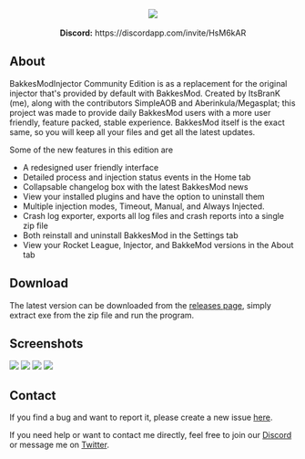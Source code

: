 <p align="center">
  <img src="https://i.imgur.com/kjQbbbU.png"><br></br>
  <b>Discord:</b> https://discordapp.com/invite/HsM6kAR
</p>

## About

BakkesModInjector Community Edition is as a replacement for the original injector that's provided by default with BakkesMod.
Created by ItsBranK (me), along with the contributors SimpleAOB and Aberinkula/Megasplat;
this project was made to provide daily BakkesMod users with a more user friendly, feature packed, stable experience.
BakkesMod itself is the exact same, so you will keep all your files and get all the latest updates.

Some of the new features in this edition are

- A redesigned user friendly interface
- Detailed process and injection status events in the Home tab
- Collapsable changelog box with the latest BakkesMod news
- View your installed plugins and have the option to uninstall them
- Multiple injection modes, Timeout, Manual, and Always Injected.
- Crash log exporter, exports all log files and crash reports into a single zip file
- Both reinstall and uninstall BakkesMod in the Settings tab
- View your Rocket League, Injector, and BakkeMod versions in the About tab

## Download

The latest version can be downloaded from the [releases page](https://github.com/ItsBranK/BakkesModInjectorCs/releases), simply extract exe from the zip file and run the program.

## Screenshots

![](https://i.imgur.com/CPvlqPk.png)
![](https://i.imgur.com/ceuS5Y1.png)
![](https://i.imgur.com/W4BQZcr.png)
![](https://i.imgur.com/iYvgbZA.png)

## Contact

If you find a bug and want to report it, please create a new issue [here](https://github.com/ItsBranK/BakkesModInjectorCs/issues).

If you need help or want to contact me directly, feel free to join our [Discord](https://discordapp.com/invite/HsM6kAR) or message me on [Twitter](https://twitter.com/itsbrank).